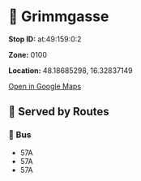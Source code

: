 # 🚉 Grimmgasse


**Stop ID:** at:49:159:0:2

**Zone:** 0100

**Location:** 48.18685298, 16.32837149

[Open in Google Maps](https://www.google.com/maps?q=48.18685298,16.32837149)

## 🚆 Served by Routes

### 🚌 Bus
- 57A
- 57A
- 57A